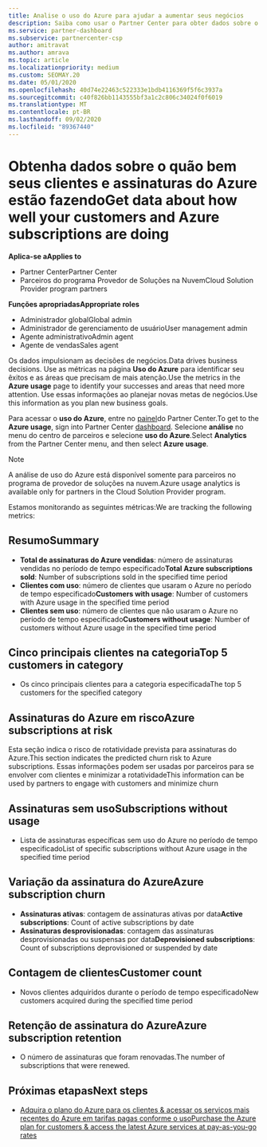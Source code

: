 ```yaml
---
title: Analise o uso do Azure para ajudar a aumentar seus negócios
description: Saiba como usar o Partner Center para obter dados sobre o uso de assinaturas do Azure de seus clientes.
ms.service: partner-dashboard
ms.subservice: partnercenter-csp
author: amitravat
ms.author: amrava
ms.topic: article
ms.localizationpriority: medium
ms.custom: SEOMAY.20
ms.date: 05/01/2020
ms.openlocfilehash: 40d74e22463c522333e1bdb4116369f5f6c3937a
ms.sourcegitcommit: c40f826bb1143555bf3a1c2c806c34024f0f6019
ms.translationtype: MT
ms.contentlocale: pt-BR
ms.lasthandoff: 09/02/2020
ms.locfileid: "89367440"
---
```

# <a name="get-data-about-how-well-your-customers-and-azure-subscriptions-are-doing"></a><span data-ttu-id="137bc-103">Obtenha dados sobre o quão bem seus clientes e assinaturas do Azure estão fazendo</span><span class="sxs-lookup"><span data-stu-id="137bc-103">Get data about how well your customers and Azure subscriptions are doing</span></span>

<span data-ttu-id="137bc-104">**Aplica-se a**</span><span class="sxs-lookup"><span data-stu-id="137bc-104">**Applies to**</span></span>

- <span data-ttu-id="137bc-105">Partner Center</span><span class="sxs-lookup"><span data-stu-id="137bc-105">Partner Center</span></span>
- <span data-ttu-id="137bc-106">Parceiros do programa Provedor de Soluções na Nuvem</span><span class="sxs-lookup"><span data-stu-id="137bc-106">Cloud Solution Provider program partners</span></span>

<span data-ttu-id="137bc-107">**Funções apropriadas**</span><span class="sxs-lookup"><span data-stu-id="137bc-107">**Appropriate roles**</span></span>

- <span data-ttu-id="137bc-108">Administrador global</span><span class="sxs-lookup"><span data-stu-id="137bc-108">Global admin</span></span>
- <span data-ttu-id="137bc-109">Administrador de gerenciamento de usuário</span><span class="sxs-lookup"><span data-stu-id="137bc-109">User management admin</span></span>
- <span data-ttu-id="137bc-110">Agente administrativo</span><span class="sxs-lookup"><span data-stu-id="137bc-110">Admin agent</span></span>
- <span data-ttu-id="137bc-111">Agente de vendas</span><span class="sxs-lookup"><span data-stu-id="137bc-111">Sales agent</span></span>

<span data-ttu-id="137bc-112">Os dados impulsionam as decisões de negócios.</span><span class="sxs-lookup"><span data-stu-id="137bc-112">Data drives business decisions.</span></span> <span data-ttu-id="137bc-113">Use as métricas na página **Uso do Azure** para identificar seu êxitos e as áreas que precisam de mais atenção.</span><span class="sxs-lookup"><span data-stu-id="137bc-113">Use the metrics in the **Azure usage** page to identify your successes and areas that need more attention.</span></span> <span data-ttu-id="137bc-114">Use essas informações ao planejar novas metas de negócios.</span><span class="sxs-lookup"><span data-stu-id="137bc-114">Use this information as you plan new business goals.</span></span>

<span data-ttu-id="137bc-115">Para acessar o **uso do Azure**, entre no [painel](https:/partner.microsoft.com/dashboard)do Partner Center.</span><span class="sxs-lookup"><span data-stu-id="137bc-115">To get to the **Azure usage**, sign into Partner Center [dashboard](https:/partner.microsoft.com/dashboard).</span></span> <span data-ttu-id="137bc-116">Selecione **análise** no menu do centro de parceiros e selecione **uso do Azure**.</span><span class="sxs-lookup"><span data-stu-id="137bc-116">Select **Analytics** from the Partner Center menu, and then select **Azure usage**.</span></span>

> [!NOTE]
> <span data-ttu-id="137bc-117">A análise de uso do Azure está disponível somente para parceiros no programa de provedor de soluções na nuvem.</span><span class="sxs-lookup"><span data-stu-id="137bc-117">Azure usage analytics is available only for partners in the Cloud Solution Provider program.</span></span>

<span data-ttu-id="137bc-118">Estamos monitorando as seguintes métricas:</span><span class="sxs-lookup"><span data-stu-id="137bc-118">We are tracking the following metrics:</span></span>

## <a name="summary"></a><span data-ttu-id="137bc-119">Resumo</span><span class="sxs-lookup"><span data-stu-id="137bc-119">Summary</span></span>

- <span data-ttu-id="137bc-120">**Total de assinaturas do Azure vendidas**: número de assinaturas vendidas no período de tempo especificado</span><span class="sxs-lookup"><span data-stu-id="137bc-120">**Total Azure subscriptions sold**: Number of subscriptions sold in the specified time period</span></span>  
- <span data-ttu-id="137bc-121">**Clientes com uso**: número de clientes que usaram o Azure no período de tempo especificado</span><span class="sxs-lookup"><span data-stu-id="137bc-121">**Customers with usage**: Number of customers with Azure usage in the specified time period</span></span>  
- <span data-ttu-id="137bc-122">**Clientes sem uso**: número de clientes que não usaram o Azure no período de tempo especificado</span><span class="sxs-lookup"><span data-stu-id="137bc-122">**Customers without usage**: Number of customers without Azure usage in the specified time period</span></span>  

## <a name="top-5-customers-in-category"></a><span data-ttu-id="137bc-123">Cinco principais clientes na categoria</span><span class="sxs-lookup"><span data-stu-id="137bc-123">Top 5 customers in category</span></span>

- <span data-ttu-id="137bc-124">Os cinco principais clientes para a categoria especificada</span><span class="sxs-lookup"><span data-stu-id="137bc-124">The top 5 customers for the specified category</span></span>  

## <a name="azure-subscriptions-at-risk"></a><span data-ttu-id="137bc-125">Assinaturas do Azure em risco</span><span class="sxs-lookup"><span data-stu-id="137bc-125">Azure subscriptions at risk</span></span>

<span data-ttu-id="137bc-126">Esta seção indica o risco de rotatividade prevista para assinaturas do Azure.</span><span class="sxs-lookup"><span data-stu-id="137bc-126">This section indicates the predicted churn risk to Azure subscriptions.</span></span> <span data-ttu-id="137bc-127">Essas informações podem ser usadas por parceiros para se envolver com clientes e minimizar a rotatividade</span><span class="sxs-lookup"><span data-stu-id="137bc-127">This information can be used by partners to engage with customers and minimize churn</span></span>

## <a name="subscriptions-without-usage"></a><span data-ttu-id="137bc-128">Assinaturas sem uso</span><span class="sxs-lookup"><span data-stu-id="137bc-128">Subscriptions without usage</span></span>

- <span data-ttu-id="137bc-129">Lista de assinaturas específicas sem uso do Azure no período de tempo especificado</span><span class="sxs-lookup"><span data-stu-id="137bc-129">List of specific subscriptions without Azure usage in the specified time period</span></span>  

## <a name="azure-subscription-churn"></a><span data-ttu-id="137bc-130">Variação da assinatura do Azure</span><span class="sxs-lookup"><span data-stu-id="137bc-130">Azure subscription churn</span></span>

- <span data-ttu-id="137bc-131">**Assinaturas ativas**: contagem de assinaturas ativas por data</span><span class="sxs-lookup"><span data-stu-id="137bc-131">**Active subscriptions**: Count of active subscriptions by date</span></span>  
- <span data-ttu-id="137bc-132">**Assinaturas desprovisionadas**: contagem das assinaturas desprovisionadas ou suspensas por data</span><span class="sxs-lookup"><span data-stu-id="137bc-132">**Deprovisioned subscriptions**: Count of subscriptions deprovisioned or suspended by date</span></span>  

## <a name="customer-count"></a><span data-ttu-id="137bc-133">Contagem de clientes</span><span class="sxs-lookup"><span data-stu-id="137bc-133">Customer count</span></span>

- <span data-ttu-id="137bc-134">Novos clientes adquiridos durante o período de tempo especificado</span><span class="sxs-lookup"><span data-stu-id="137bc-134">New customers acquired during the specified time period</span></span>  

## <a name="azure-subscription-retention"></a><span data-ttu-id="137bc-135">Retenção de assinatura do Azure</span><span class="sxs-lookup"><span data-stu-id="137bc-135">Azure subscription retention</span></span>

- <span data-ttu-id="137bc-136">O número de assinaturas que foram renovadas.</span><span class="sxs-lookup"><span data-stu-id="137bc-136">The number of subscriptions that were renewed.</span></span>

 ## <a name="next-steps"></a><span data-ttu-id="137bc-137">Próximas etapas</span><span class="sxs-lookup"><span data-stu-id="137bc-137">Next steps</span></span>

- [<span data-ttu-id="137bc-138">Adquira o plano do Azure para os clientes & acessar os serviços mais recentes do Azure em tarifas pagas conforme o uso</span><span class="sxs-lookup"><span data-stu-id="137bc-138">Purchase the Azure plan for customers & access the latest Azure services at pay-as-you-go rates</span></span>](purchase-azure-plan.md)
